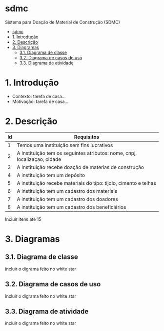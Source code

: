 # sdmc
Sistema para Doação de Material de Construção (SDMC)

- [sdmc](#sdmc)
- [1. Introdução](#1-introdução)
- [2. Descrição](#2-descrição)
- [3. Diagramas](#3-diagramas)
  - [3.1. Diagrama de classe](#31-diagrama-de-classe)
  - [3.2. Diagrama de casos de uso](#32-diagrama-de-casos-de-uso)
  - [3.3. Diagrama de atividade](#33-diagrama-de-atividade)


# 1. Introdução

* Contexto: tarefa de casa...
* Motivação: tarefa de casa...

# 2. Descrição

| Id | Requisitos |
|----|------------|
| 1  | Temos uma instituição sem fins lucrativos |
| 2  | A Instituição tem os seguintes atributos: nome, cnpj, localizaçao, cidade |
| 3 | A Instituição recebe doação de materias de construção |
| 4 | A instituição tem um depósito |
| 5 | A instituição recebe materiais do tipo: tijolo, cimento e telhas |
| 6 | A instituição tem um cadastro dos materiais |
| 7 | A instituição tem um cadastro dos doadores |
| 8 | A instituição tem um cadastro dos beneficiários |
Incluir itens até 15


# 3. Diagramas

## 3.1. Diagrama de classe

incluir o digrama feito no white star

## 3.2. Diagrama de casos de uso


incluir o digrama feito no white star

## 3.3. Diagrama de atividade


incluir o digrama feito no white star
